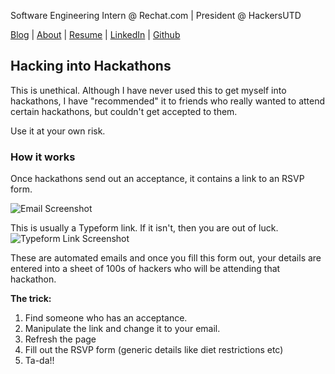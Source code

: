 <!---  Comments for SEO
Rahul Sonwalkar | Engineer & Product. Hackathon enthusiast and CS undergrad at UT Dallas
Rahul Sonwalkar | Engineer & Product. Hackathon enthusiast and CS undergrad at UT Dallas
Rahul Sonwalkar | Engineer & Product. Hackathon enthusiast and CS undergrad at UT Dallas
UT Dallas
UT Dallas
-->
<!---  Comments for SEO
Rahul Sonwalkar | Engineer & Product. Hackathon enthusiast and CS undergrad at UT Dallas
Rahul Sonwalkar | Engineer & Product. Hackathon enthusiast and CS undergrad at UT Dallas
Rahul Sonwalkar | Engineer & Product. Hackathon enthusiast and CS undergrad at UT Dallas
UT Dallas
UT Dallas
-->
<title> Rahul Sonwalkar | Engineer & Product </title>

Software Engineering Intern @ Rechat.com | President @ HackersUTD

[Blog](http://rahul.ru)    |   [About](http://rahul.ru/about)   |   [Resume](http://rahul.ru/RahulSonwalkar_RESUME.pdf) | [LinkedIn](https://linkedin.com/in/rahulsonwalkar23) | [Github](https://github.com/rahulsonwalkar)

## Hacking into Hackathons
This is unethical. Although I have never used this to get myself into hackathons, I have "recommended" it to friends who really wanted to attend certain hackathons, but couldn't get accepted to them.

Use it at your own risk.

### How it works
Once hackathons send out an acceptance, it contains a link to an RSVP form. 

<!--- <img src="https://github.com/rahulsonwalkar/Dimple/blob/master/images/Email-Screenshot-Hacking-into-hackathons.jpg" width="48"> --->
![Email Screenshot](http://rahul.ru/images/Email-Screenshot-Hacking-Into-Hackathons.png)

This is usually a Typeform link. If it isn't, then you are out of luck.
![Typeform Link Screenshot](http://rahul.ru/images/Typeform-Screenshot-Hacking-Into-Hackathons.png)

These are automated emails and once you fill this form out, your details are entered into a sheet of 100s of hackers who will be attending that hackathon.

**The trick:** 

1. Find someone who has an acceptance. 
2. Manipulate the link and change it to your email. 
3. Refresh the page
4. Fill out the RSVP form (generic details like diet restrictions etc)
5. Ta-da!!
